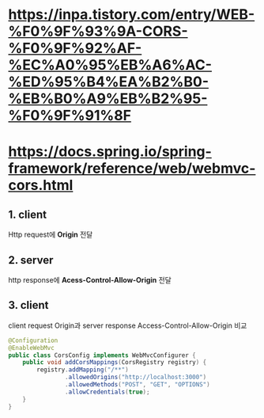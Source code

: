 # https://inpa.tistory.com/entry/WEB-%F0%9F%93%9A-CORS-%F0%9F%92%AF-%EC%A0%95%EB%A6%AC-%ED%95%B4%EA%B2%B0-%EB%B0%A9%EB%B2%95-%F0%9F%91%8F
# https://docs.spring.io/spring-framework/reference/web/webmvc-cors.html

## 1. client
Http request에 **Origin** 전달
## 2. server
http response에 **Acess-Control-Allow-Origin** 전달
## 3. client
client request Origin과
server response Access-Control-Allow-Origin 비교

```java
@Configuration
@EnableWebMvc
public class CorsConfig implements WebMvcConfigurer {
    public void addCorsMappings(CorsRegistry registry) {
        registry.addMapping("/**")
                .allowedOrigins("http://localhost:3000")
                .allowedMethods("POST", "GET", "OPTIONS")
                .allowCredentials(true);
    }
}
```
